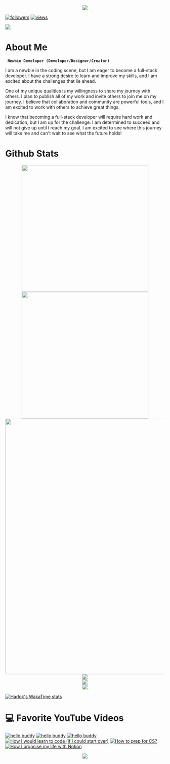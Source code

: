 <!-- Header Animated Image BEGIN -->
<p align="center">
    <img src="https://capsule-render.vercel.app/api?type=waving&height=300&color=timeGradient&text=Hi%20There&fontSize=90&animation=twinkling&fontAlignY=30&desc=I%20Am%20Gylan%20Salih&descSize=30" />
</p>
<!-- Header Animated Image END -->
<!-- Social badges section -->
<!-- Badges with custom icons - https://github.com/DenverCoder1/custom-icon-badges -->
<!-- View counter - https://github.com/DenverCoder1/Simple-View-Counter -->
<p align="left">
  <a href="https://github.com/GylanSalih?tab=followers">
    <img alt="followers" title="Follow me on Github" src="https://custom-icon-badges.demolab.com/github/followers/GylanSalih?color=236ad3&labelColor=1155ba&style=for-the-badge&logo=person-add&label=Follow&logoColor=white"/></a>
  <a href="https://github.com/GylanSalih?tab=repositories&sort=stargazers">
  <a href="https://github.com/gylansalih/Simple-View-Counter">
    <img alt="views" title="GitHub profile views" src="https://custom-icon-badges.demolab.com/github/stars/GylanSalih?color=55960c&style=for-the-badge&labelColor=488207&logo=star"/></a>
</p>

[![](https://visitcount.itsvg.in/api?id=Gylan&icon=5&color=12)](https://visitcount.itsvg.in)

    
<!-- About Me Text BEGIN -->
# About Me
**` Newbie Developer (Developer/Designer/Creator)`**

I am a newbie in the coding scene, but I am eager to become a full-stack developer. I have a strong desire to learn and improve my skills, and I am excited about the challenges that lie ahead.

One of my unique qualities is my willingness to share my journey with others. I plan to publish all of my work and invite others to join me on my journey. I believe that collaboration and community are powerful tools, and I am excited to work with others to achieve great things.

I know that becoming a full-stack developer will require hard work and dedication, but I am up for the challenge. I am determined to succeed and will not give up until I reach my goal. I am excited to see where this journey will take me and can't wait to see what the future holds!
<!-- About Me Text BEGIN -->

# Github Stats

<p align="center">
    <!-- https://github.com/anuraghazra/github-readme-stats // Git Stats-->
    <img align="center" width="400" src="https://github-readme-stats.vercel.app/api?username=gylansalih&show_icons=true&hide_border=true&title_color=FFFFFF&bg_color=000000&text_color=FFFFFF&icon_color=FF0000&ring_color=FF0000" />
    <!-- https://github.com/DenverCoder1/github-readme-streak-stats // Streak -->
    <img align="center" width="400" src="https://streak-stats.demolab.com/?user=gylansalih&theme=highcontrast&border=000000&ring=FF0000&fire=FF0000&currStreakNum=FF0000&currStreakLabel=FF0000&card_height=205" />
    <br/>
    <!-- https://github.com/Ashutosh00710/github-readme-activity-graph // Graph -->
<img width="805" src="https://github-readme-activity-graph.vercel.app/graph?username=gylansalih&theme=high-contrast&hide_border=true&area=true&point=FF0000&area_color=FF0000&line=FF0000" />
    <br/>
        <!-- https://github.com/anuraghazra/github-readme-stats // Most Used Language-->
    <img align="center" src="https://github-readme-stats.vercel.app/api/top-langs/?username=gylansalih&layout=compact&bg_color=000000&text_color=FFFFFF&hide_border=true&card_width=600" />
    <br/>
    <!-- https://github.com/anuraghazra/github-readme-stats // Waka-->
    <img align="center" src="https://github-readme-stats.vercel.app/api?gylansalih=anuraghazra&show_icons=true&theme=radical" />
    <br/>
    <!-- Skillicons // Icons Show -->
    <img align="center" src="https://skillicons.dev/icons?i=html,css,js,github,mysql,vscode,ps,raspberrypi,wordpress,xd,ai&perline=8" />
    <br/>
    </p>


[![Harlok's WakaTime stats](https://github-readme-stats.vercel.app/api/wakatimegylansalihffflabs)](https://github.com/anuraghazra/github-readme-stats)

# 💻 Favorite YouTube Videos
<!-- BEGIN YOUTUBE-CARDS -->
[![hello buddy](https://ytcards.demolab.com/?id=gLZbgh7iVrI&tg&title=5+things+I+wish+I+knew+before+studying+Computer+Science&lang=en&timestamp=1636628400&background_color=%230d1117&title_color=%23ffffff&stats_color=%23dedede&max_title_lines=1&width=250&border_radius=5&duration=436 "new video")](https://https://www.youtube.com/watch?v=gLZbgh7iVrI&t=87s)
[![hello buddy](https://ytcards.demolab.com/?id=Wjj21p3tvcg&title=5+things+I+wish+I+knew+before+studying+Computer+Science&lang=en&timestamp=1636628400&background_color=%230d1117&title_color=%23ffffff&stats_color=%23dedede&max_title_lines=1&width=250&border_radius=5&duration=436 "new video")](https://www.youtube.com/watch?v=oJWFfp3sGYA&t=650s)
[![hello buddy](https://ytcards.demolab.com/?id=Wjj21p3tvcg&title=5+things+I+wish+I+knew+before+studying+Computer+Science&lang=en&timestamp=1636628400&background_color=%230d1117&title_color=%23ffffff&stats_color=%23dedede&max_title_lines=1&width=250&border_radius=5&duration=436 "new video")](https://www.youtube.com/watch?v=oJWFfp3sGYA&t=650s)
[![How I would learn to code (if I could start over)](https://ytcards.demolab.com/?id=kS03mP7p0ts&title=How+I+would+learn+to+code+(+if+I+could+start+over+)&lang=en&timestamp=1698663600&background_color=%230d1117&title_color=%23ffffff&stats_color=%23dedede&max_title_lines=1&width=250&border_radius=5&duration=695 "How I would learn to code (if I could start over)")](https://youtu.be/kS03mP7p0ts?si=7UXbigeHmyTVGP60)
[![How to prep for CS?](https://ytcards.demolab.com/?id=YBMf2o2MVDg&title=How+to+prep+for+CS?+Do+I+need+Maths?&lang=en&timestamp=1690632000&background_color=%230d1117&title_color=%23ffffff&stats_color=%23dedede&max_title_lines=1&width=250&border_radius=5&duration=860 "How to prep for CS? Do I need Maths?")](https://youtu.be/YBMf2o2MVDg?si=KGaQIzz_8E6JFYlD)
[![How I organise my life with Notion](https://ytcards.demolab.com/?id=orJOLdv907g&title=How+I+organise+my+life+with+Notion&lang=en&timestamp=1616324400&background_color=%230d1117&title_color=%23ffffff&stats_color=%23dedede&max_title_lines=1&width=250&border_radius=5&duration=1253 "How I organise my life with Notion")](https://youtu.be/orJOLdv907g?si=r31zLR2hnvJiw5p7)
<!-- END YOUTUBE-CARDS -->


<!-- Footer Animated Image -->
<p align="center">
    <img src="https://capsule-render.vercel.app/api?type=waving&height=300&color=timeGradient&text=Thank%20You&fontSize=90&animation=twinkling&fontAlignY=30&desc=See%20ya&descSize=30&section=footer" />
</p>
